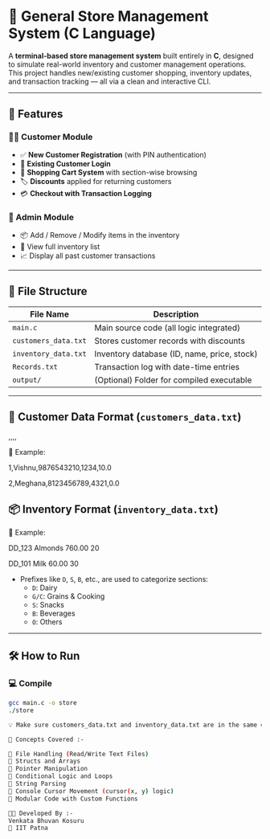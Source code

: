 # 🛒 General Store Management System (C Language)

A **terminal-based store management system** built entirely in **C**, designed to simulate real-world inventory and customer management operations. This project handles new/existing customer shopping, inventory updates, and transaction tracking — all via a clean and interactive CLI.

---

## 🚀 Features

### 🧑‍💼 Customer Module
- ✅ **New Customer Registration** (with PIN authentication)
- 🔐 **Existing Customer Login**
- 🎯 **Shopping Cart System** with section-wise browsing
- 🏷️ **Discounts** applied for returning customers
- 💳 **Checkout with Transaction Logging**

### 🧾 Admin Module
- 📦 Add / Remove / Modify items in the inventory
- 📂 View full inventory list
- 📈 Display all past customer transactions

---

## 📁 File Structure

| File Name            | Description                                 |
|---------------------|---------------------------------------------|
| `main.c`             | Main source code (all logic integrated)     |
| `customers_data.txt` | Stores customer records with discounts      |
| `inventory_data.txt` | Inventory database (ID, name, price, stock)|
| `Records.txt`        | Transaction log with date-time entries      |
| `output/`            | (Optional) Folder for compiled executable   |

---

## 🔐 Customer Data Format (`customers_data.txt`)

<ID>,<Name>,<PhoneNumber>,<PIN>,<Discount>

📌 Example:

1,Vishnu,9876543210,1234,10.0

2,Meghana,8123456789,4321,0.0

## 📦 Inventory Format (`inventory_data.txt`)

<ID> <Name> <Price> <Quantity>

📌 Example:

DD_123 Almonds 760.00 20

DD_101 Milk 60.00 30

- Prefixes like `D`, `S`, `B`, etc., are used to categorize sections:
  - `D`: Dairy
  - `G/C`: Grains & Cooking
  - `S`: Snacks
  - `B`: Beverages
  - `O`: Others

---

## 🛠️ How to Run

### 💻 Compile
```bash
gcc main.c -o store
./store

💡 Make sure customers_data.txt and inventory_data.txt are in the same directory as your executable.

🧠 Concepts Covered :-

📌 File Handling (Read/Write Text Files)
📌 Structs and Arrays
📌 Pointer Manipulation
📌 Conditional Logic and Loops
📌 String Parsing
📌 Console Cursor Movement (cursor(x, y) logic)
📌 Modular Code with Custom Functions

👨‍💻 Developed By :-
Venkata Bhuvan Kosuru
🏫 IIT Patna

